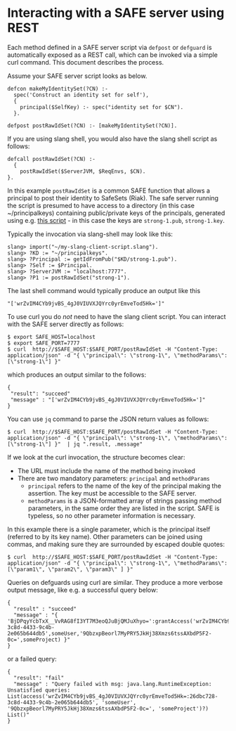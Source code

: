# Interacting with a SAFE server using REST

Each method defined in a SAFE server script via `defpost` or `defguard` is automatically exposed as a REST call, which can be invoked via a simple curl command. This document describes the process.

Assume your SAFE server script looks as below.

```
defcon makeMyIdentitySet(?CN) :-
  spec('Construct an identity set for self'),
  {
    principal($SelfKey) :- spec("identity set for $CN").
  }.

defpost postRawIdSet(?CN) :- [makeMyIdentitySet(?CN)].
```
If you are using slang shell, you would also have the slang shell script as follows:
```
defcall postRawIdSet(?CN) :-
  {
    postRawIdSet($ServerJVM, $ReqEnvs, $CN).
}.
```

In this example `postRawIdSet` is a common SAFE function that allows a principal to post their identity to SafeSets (Riak). The safe server running the script is presumed to have access to a directory (in this case ~/principalkeys) containing public/private keys of the principals, generated using e.g. [this script](../utility/safe_keygen.sh) - in this case the keys are `strong-1.pub`, `strong-1.key`.

Typically the invocation via slang-shell may look like this:
```
slang> import("~/my-slang-client-script.slang").
slang> ?KD := "~/principalkeys".
slang> ?Principal := getIdFromPub("$KD/strong-1.pub").
slang> ?Self := $Principal.
slang> ?ServerJVM := "localhost:7777".
slang> ?P1 := postRawIdSet("strong-1").
```
The last shell command would typically produce an output like this
```
"['wrZvIM4CYb9jvBS_4gJ0VIUVXJQYrc0yrEmveTod5Hk=']"
```

To use curl you do *not* need to have the slang client script. You can interact with the SAFE server directly as follows:
```
$ export SAFE_HOST=localhost
$ export SAFE_PORT=7777
$ curl  http://$SAFE_HOST:$SAFE_PORT/postRawIdSet -H "Content-Type: application/json" -d "{ \"principal\": \"strong-1\", \"methodParams\": [\"strong-1\"] }"  
```
which produces an output similar to the follows:
```
{
 "result": "succeed"
 "message" : "['wrZvIM4CYb9jvBS_4gJ0VIUVXJQYrc0yrEmveTod5Hk=']"
}
```

You can use `jq` command to parse the JSON return values as follows:
```
$ curl  http://$SAFE_HOST:$SAFE_PORT/postRawIdSet -H "Content-Type: application/json" -d "{ \"principal\": \"strong-1\", \"methodParams\": [\"strong-1\"] }"  | jq ".result, .message"
```

If we look at the curl invocation, the structure becomes clear:

- The URL must include the name of the method being invoked
- There are two mandatory parameters: `principal` and `methodParams`
  - `principal` refers to the name of the key of the principal making the assertion. The key must be accessible to the SAFE server.
  - `methodParams` is a JSON-formatted array of strings passing method parameters, in the same order they are listed in the script. SAFE is typeless, so no other parameter information is necessary.

In this example there is a single parameter, which is the principal itself (referred to by its key name). Other parameters can be joined using commas, and making sure they are surrounded by escaped double quotes:

```
$ curl  http://$SAFE_HOST:$SAFE_PORT/postRawIdSet -H "Content-Type: application/json" -d "{ \"principal\": \"strong-1\", \"methodParams\": [\"param1\", \"param2\", \"param3\" ] }"
```

Queries on defguards using curl are similar. They produce a more verbose output message, like e.g. a successful query below:
```
{
  "result" : "succeed"
  "message" : "{ 'BjDPqyYcbTxX__VvRAG8fI3YT7M3eoQJuBjQMJuXhyo=':grantAccess('wrZvIM4CYb9jvBS_4gJ0VIUVXJQYrc0yrEmveTod5Hk=','wrZvIM4CYb9jvBS_4gJ0VIUVXJQYrc0yrEmveTod5Hk=:26dbc728-3c8d-4433-9c4b-2e065b644db5',someUser,'9QbzxpBeorl7MyPRY5JkHj38Xmzs6tssAXbdP5F2-0c=',someProject) }"
}
```

or a failed query:
```
{
  "result": "fail"
  "message" : "Query failed with msg: java.lang.RuntimeException: Unsatisfied queries: List(access('wrZvIM4CYb9jvBS_4gJ0VIUVXJQYrc0yrEmveTod5Hk=:26dbc728-3c8d-4433-9c4b-2e065b644db5', 'someUser', '9QbzxpBeorl7MyPRY5JkHj38Xmzs6tssAXbdP5F2-0c=', 'someProject')?)  List()"
}
```
